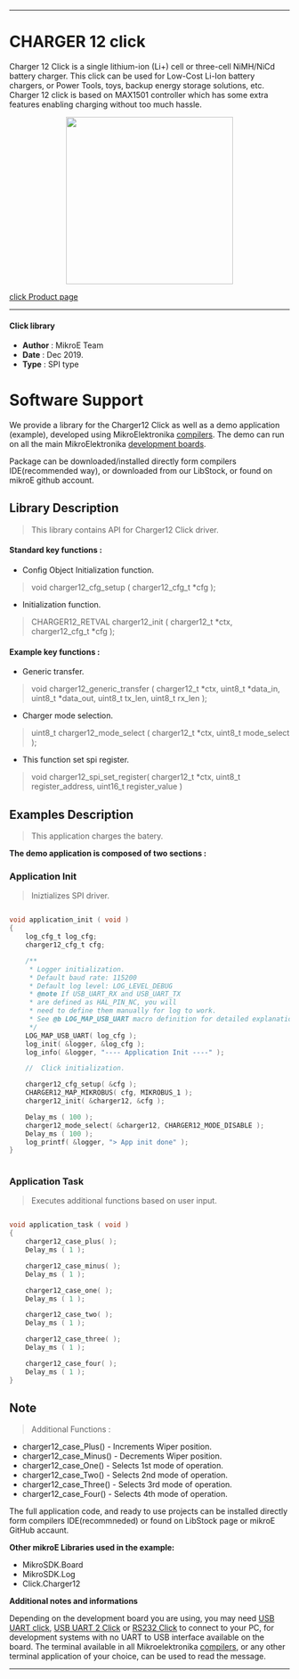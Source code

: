 
---
# CHARGER 12 click

Charger 12 Click is a single lithium-ion (Li+) cell or three-cell NiMH/NiCd battery charger. This click can be used for Low-Cost Li-Ion battery chargers, or Power Tools, toys, backup energy storage solutions, etc. Charger 12 click is based on MAX1501 controller which has some extra features enabling charging without too much hassle.

<p align="center">
  <img src="https://download.mikroe.com/images/click_for_ide/charger12_click.png" height=300px>
</p>

[click Product page](https://www.mikroe.com/charger-12-click)

---


#### Click library 

- **Author**        : MikroE Team
- **Date**          : Dec 2019.
- **Type**          : SPI type


# Software Support

We provide a library for the Charger12 Click 
as well as a demo application (example), developed using MikroElektronika 
[compilers](https://shop.mikroe.com/compilers). 
The demo can run on all the main MikroElektronika [development boards](https://shop.mikroe.com/development-boards).

Package can be downloaded/installed directly form compilers IDE(recommended way), or downloaded from our LibStock, or found on mikroE github account. 

## Library Description

> This library contains API for Charger12 Click driver.

#### Standard key functions :

- Config Object Initialization function.
> void charger12_cfg_setup ( charger12_cfg_t *cfg ); 
 
- Initialization function.
> CHARGER12_RETVAL charger12_init ( charger12_t *ctx, charger12_cfg_t *cfg );


#### Example key functions :

- Generic transfer.
> void charger12_generic_transfer ( charger12_t *ctx, uint8_t *data_in, uint8_t *data_out, uint8_t tx_len, uint8_t rx_len );
 
- Charger mode selection.
> uint8_t charger12_mode_select ( charger12_t *ctx, uint8_t mode_select );

- This function set spi register.
> void charger12_spi_set_register( charger12_t *ctx, uint8_t register_address, uint16_t register_value )

## Examples Description

> This application charges the batery.

**The demo application is composed of two sections :**

### Application Init 

> Iniztializes SPI driver.

```c

void application_init ( void )
{
    log_cfg_t log_cfg;
    charger12_cfg_t cfg;

    /** 
     * Logger initialization.
     * Default baud rate: 115200
     * Default log level: LOG_LEVEL_DEBUG
     * @note If USB_UART_RX and USB_UART_TX 
     * are defined as HAL_PIN_NC, you will 
     * need to define them manually for log to work. 
     * See @b LOG_MAP_USB_UART macro definition for detailed explanation.
     */
    LOG_MAP_USB_UART( log_cfg );
    log_init( &logger, &log_cfg );
    log_info( &logger, "---- Application Init ----" );

    //  Click initialization.

    charger12_cfg_setup( &cfg );
    CHARGER12_MAP_MIKROBUS( cfg, MIKROBUS_1 );
    charger12_init( &charger12, &cfg );

    Delay_ms ( 100 );
    charger12_mode_select( &charger12, CHARGER12_MODE_DISABLE );
    Delay_ms ( 100 );
    log_printf( &logger, "> App init done" );
}
  
```

### Application Task

> Executes additional functions based on user input.

```c

void application_task ( void )
{
    charger12_case_plus( );
    Delay_ms ( 1 );

    charger12_case_minus( );
    Delay_ms ( 1 );

    charger12_case_one( );
    Delay_ms ( 1 );     

    charger12_case_two( );
    Delay_ms ( 1 );   

    charger12_case_three( );
    Delay_ms ( 1 );

    charger12_case_four( );
    Delay_ms ( 1 );
}  

```

## Note

> Additional Functions :

  - charger12_case_Plus()  - Increments Wiper position.
  - charger12_case_Minus() - Decrements Wiper position.
  - charger12_case_One()   - Selects 1st mode of operation.
  - charger12_case_Two()   - Selects 2nd mode of operation.
  - charger12_case_Three() - Selects 3rd mode of operation.
  - charger12_case_Four()  - Selects 4th mode of operation.

The full application code, and ready to use projects can be  installed directly form compilers IDE(recommneded) or found on LibStock page or mikroE GitHub accaunt.

**Other mikroE Libraries used in the example:** 

- MikroSDK.Board
- MikroSDK.Log
- Click.Charger12

**Additional notes and informations**

Depending on the development board you are using, you may need 
[USB UART click](https://shop.mikroe.com/usb-uart-click), 
[USB UART 2 Click](https://shop.mikroe.com/usb-uart-2-click) or 
[RS232 Click](https://shop.mikroe.com/rs232-click) to connect to your PC, for 
development systems with no UART to USB interface available on the board. The 
terminal available in all Mikroelektronika 
[compilers](https://shop.mikroe.com/compilers), or any other terminal application 
of your choice, can be used to read the message.



---
